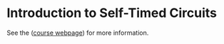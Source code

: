 # Introduction to Self-Timed Circuits

See the ([course webpage](https://broccolimicro.io/courses.py)) for more information.
